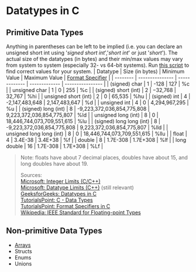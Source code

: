 # Datatypes in C

## Primitive Data Types
Anything in parentheses can be left to be implied (i.e. you can declare an unsigned short int using '_signed short int_','_short int_' or just '_short_').
The actual size of the datatypes (in bytes) and their min/max values may vary from system to system (especially 32- vs 64-bit systems).
Run [this script](https://github.com/steven-schronk/C-Programming-Examples/commit/077c0d23312f66cd8209683c639516e56b06eb47) to find correct values for your system.
| Datatype | Size (in bytes) | Minimum Value | Maximum Value | [Format Specifier](https://github.com/EthanC2/Notes-and-Writeups/blob/main/C/Data%20Types/Format%20Specifiers.md) |
| -------- | --------------- | ------------- | ------------- | ---------------- |
| (signed) char | 1 | -128 | 127 | %c |
| unsigned char | 1 | 0 | 255 | %c |
| (signed) short (int) | 2 | −32,768 | 32,767 | %hi |
| unsigned short (int) | 2 | 0 | 65,535 | %hu |
| (signed) int | 4 | -2,147,483,648 | 2,147,483,647 | %d |
| unsigned int | 4 | 0 | 4,294,967,295  | %u |
| (signed) long (int) | 8 | -9,223,372,036,854,775,808 | 9,223,372,036,854,775,807 | %ld |
| unsigned long (int) | 8 | 0 | 18,446,744,073,709,551,615 | %lu |
| (signed) long long (int) | 8 | -9,223,372,036,854,775,808 | 9,223,372,036,854,775,807 | %lld |
| unsigned long long (int) | 8 | 0 | 18,446,744,073,709,551,615 | %llu |
| float | 4 | 3.4E-38 | 3.4E+38 | %f |
| double | 8 | 1.7E-308 | 1.7E+308 | %lf |
| long double | 16 | 1.7E-308 | 1.7E+308 | %Lf |
> Note: floats have about 7 decimal places, doubles have about 15, and long doubles have about 19. <br />
>
> Sources: <br />
> [Microsoft: Integer Limits (C/C++)](https://docs.microsoft.com/en-us/cpp/c-language/cpp-integer-limits?view=msvc-160) <br />
> [Microsoft: Datatype Limits (C++)](https://docs.microsoft.com/en-us/cpp/cpp/data-type-ranges?view=msvc-160) (still relevant) <br />
> [GeeksforGeeks: Datatypes in C](https://www.geeksforgeeks.org/data-types-in-c/) <br />
> [TutorialsPoint: C - Data Types](https://www.tutorialspoint.com/cprogramming/c_data_types.htm) <br />
> [TutorialsPoint: Format Specifiers in C](https://www.tutorialspoint.com/format-specifiers-in-c) <br />
> [Wikipedia: IEEE Standard for Floating-point Types](https://en.wikipedia.org/wiki/IEEE_754-1985) <br />

## Non-primitive Data Types
- [Arrays](https://github.com/EthanC2/Notes-and-Writeups/blob/main/C/Data%20Types/Arrays.md)
- Structs
- Enums
- Unions
